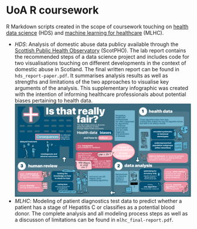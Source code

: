 # UoA R coursework

R Markdown scripts created in the scope of coursework touching on
[health data science](https://www.abdn.ac.uk/registry/courses/postgraduate/2023/applied_health/pu5058) (HDS)
and [machine learning for healthcare](https://www.abdn.ac.uk/registry/courses/postgraduate/2023/applied_health/pu5558)
(MLHC).
- _HDS_: Analysis of domestic abuse data publicy available through the
[Scottish Public Health Observatory](https://www.scotpho.org.uk/) (ScotPHO). The lab report contains the recommended 
  steps of a data science project and includes code for two visualisations touching on different developments in the 
  context of domestic abuse in Scotland. The final written report can be found in
`hds_report-paper.pdf`. It summarises analysis results as well as strengths and limitations of the two approaches to 
  visualise key arguments of the analysis. This supplementary infographic was created with the intention of informing
  healthcare professionals about potential biases pertaining to health data.
  ![Infographic on biases in health data](hds-poster-submit.png)
- _MLHC_: Modeling of patient diagnostics test data to predict whether a patient has a stage of Hepatitis C or 
  classifies as a potential blood donor. The complete analysis and all modeling process steps as well as a 
  discusson of limitations can be found in `mlhc_final-report.pdf`.
